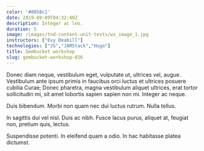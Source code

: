 ```yaml
---
color: '#8058c1'
date: 2019-09-09T04:32:40Z
description: Integer ac leo.
duration: 5
image: /images/tnd-content-unit-tests/ws_image_1.jpg
instructors: ["Evy Deabill"]
technologies: ["JS","JAMStack","Hugo"]
title: Gembucket workshop
slug: gembucket-workshop-656
---
```

Donec diam neque, vestibulum eget, vulputate ut, ultrices vel, augue. Vestibulum ante ipsum primis in faucibus orci luctus et ultrices posuere cubilia Curae; Donec pharetra, magna vestibulum aliquet ultrices, erat tortor sollicitudin mi, sit amet lobortis sapien sapien non mi. Integer ac neque.

Duis bibendum. Morbi non quam nec dui luctus rutrum. Nulla tellus.

In sagittis dui vel nisl. Duis ac nibh. Fusce lacus purus, aliquet at, feugiat non, pretium quis, lectus.

Suspendisse potenti. In eleifend quam a odio. In hac habitasse platea dictumst.
